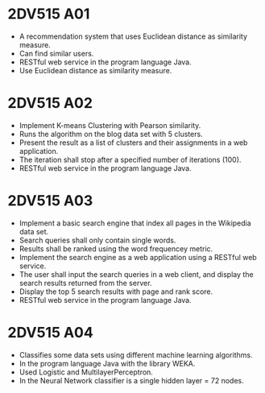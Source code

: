 # 2DV515 A01
* A recommendation system that uses Euclidean distance as similarity measure.
* Can find similar users.
* RESTful web service in the program language Java.
* Use Euclidean distance as similarity measure.

# 2DV515 A02
* Implement K-means Clustering with Pearson similarity.
* Runs the algorithm on the blog data set with 5 clusters.
* Present the result as a list of clusters and their assignments in a web application.
* The iteration shall stop after a specified number of iterations (100).
* RESTful web service in the program language Java.

# 2DV515 A03
* Implement a basic search engine that index all pages in the Wikipedia data set.
* Search queries shall only contain single words.
* Results shall be ranked using the word frequencey metric.
* Implement the search engine as a web application using a RESTful web service.
* The user shall input the search queries in a web client, and display the search results returned from the server.
* Display the top 5 search results with page and rank score.
* RESTful web service in the program language Java.

# 2DV515 A04
* Classifies some data sets using different machine learning algorithms.
* In the program language Java with the library WEKA.
* Used Logistic and MultilayerPerceptron.
* In the Neural Network classifier is a single hidden layer = 72 nodes.


